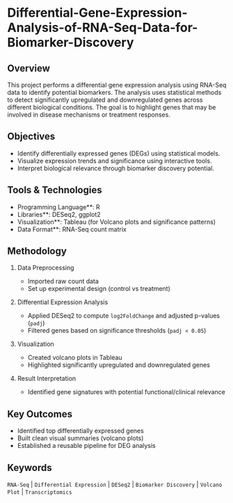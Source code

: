 # Differential-Gene-Expression-Analysis-of-RNA-Seq-Data-for-Biomarker-Discovery



##  Overview
This project performs a differential gene expression analysis using RNA-Seq data to identify potential biomarkers. The analysis uses statistical methods to detect significantly upregulated and downregulated genes across different biological conditions. The goal is to highlight genes that may be involved in disease mechanisms or treatment responses.

##  Objectives
- Identify differentially expressed genes (DEGs) using statistical models.
- Visualize expression trends and significance using interactive tools.
- Interpret biological relevance through biomarker discovery potential.

## Tools & Technologies
- Programming Language**: R  
- Libraries**: DESeq2, ggplot2  
- Visualization**: Tableau (for Volcano plots and significance patterns)  
- Data Format**: RNA-Seq count matrix  

##  Methodology
1. Data Preprocessing  
   - Imported raw count data  
   - Set up experimental design (control vs treatment)  

2. Differential Expression Analysis  
   - Applied DESeq2 to compute `log2FoldChange` and adjusted p-values (`padj`)  
   - Filtered genes based on significance thresholds (`padj < 0.05`)  

3. Visualization  
   - Created volcano plots in Tableau  
   - Highlighted significantly upregulated and downregulated genes  

4. Result Interpretation 
   - Identified gene signatures with potential functional/clinical relevance  


##  Key Outcomes
- Identified top differentially expressed genes
- Built clean visual summaries (volcano plots)
- Established a reusable pipeline for DEG analysis


## Keywords
`RNA-Seq` | `Differential Expression` | `DESeq2` | `Biomarker Discovery` | `Volcano Plot` | `Transcriptomics`





